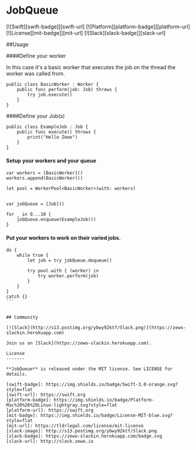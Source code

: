 JobQueue
======

[![Swift][swift-badge]][swift-url]
[![Platform][platform-badge]][platform-url]
[![License][mit-badge]][mit-url]
[![Slack][slack-badge]][slack-url]

##Usage

####Define your worker

In this case it's a basic worker that executes the job on the thread the worker was called from.

```
public class BasicWorker : Worker {
    public func perform(job: Job) throws {
        try job.execute()
    }
}
```

####Define your Job(s)

```
public class ExampleJob : Job {
    public func execute() throws {
        print("Hello Zewo")
    }
}
```

#### Setup your workers and your queue

```
var workers = [BasicWorker]()
workers.append(BasicWorker())

let pool = WorkerPool<BasicWorker>(with: workers)


var jobQueue = [Job]()

for _ in 0...10 {
    jobQueue.enqueue(ExampleJob())
}
```

#### Put your workers to work on their varied jobs.

````
do {
    while true {
        let job = try jobQueue.dequeue()
        
        try pool.with { (worker) in
            try worker.perform(job)
        }
    }
}
catch {}
```


## Community

[![Slack](http://s13.postimg.org/ybwy92ktf/Slack.png)](https://zewo-slackin.herokuapp.com)

Join us on [Slack](https://zewo-slackin.herokuapp.com).

License
-------

**JobQueue** is released under the MIT license. See LICENSE for details.

[swift-badge]: https://img.shields.io/badge/Swift-3.0-orange.svg?style=flat
[swift-url]: https://swift.org
[platform-badge]: https://img.shields.io/badge/Platform-Mac%20%26%20Linux-lightgray.svg?style=flat
[platform-url]: https://swift.org
[mit-badge]: https://img.shields.io/badge/License-MIT-blue.svg?style=flat
[mit-url]: https://tldrlegal.com/license/mit-license
[slack-image]: http://s13.postimg.org/ybwy92ktf/Slack.png
[slack-badge]: https://zewo-slackin.herokuapp.com/badge.svg
[slack-url]: http://slack.zewo.io

